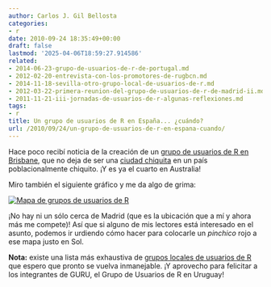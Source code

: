 ```yaml
---
author: Carlos J. Gil Bellosta
categories:
- r
date: 2010-09-24 18:35:49+00:00
draft: false
lastmod: '2025-04-06T18:59:27.914586'
related:
- 2014-06-23-grupo-de-usuarios-de-r-de-portugal.md
- 2012-02-20-entrevista-con-los-promotores-de-rugbcn.md
- 2014-11-18-sevilla-otro-grupo-local-de-usuarios-de-r.md
- 2012-03-22-primera-reunion-del-grupo-de-usuarios-de-r-de-madrid-ii.md
- 2011-11-21-iii-jornadas-de-usuarios-de-r-algunas-reflexiones.md
tags:
- r
title: Un grupo de usuarios de R en España... ¿cuándo?
url: /2010/09/24/un-grupo-de-usuarios-de-r-en-espana-cuando/
---
```


Hace poco recibí noticia de la creación de un [grupo de usuarios de R en Brisbane](http://blog.revolutionanalytics.com/2010/09/new-r-user-group-in-brisbane.html), que no deja de ser una [ciudad chiquita](http://es.wikipedia.org/wiki/Brisbane) en un país poblacionalmente chiquito. ¡Y es ya el cuarto en Australia!

Miro también el siguiente gráfico y me da algo de grima:

[![Mapa de grupos de usuarios de R](/wp-uploads/2010/09/mapa_grupos_usuarios_r.png#center)
](http://r-project-for-statistical-computing.meetup.com/)


¡No hay ni un sólo cerca de Madrid (que es la ubicación que a mí y ahora más me compete)! Así que si alguno de mis lectores está interesado en el asunto, podemos ir urdiendo cómo hacer para colocarle un _pinchico_ rojo a ese mapa justo en Sol.


**Nota:** existe una lista más exhaustiva de [grupos locales de usuarios de R](http://blog.revolutionanalytics.com/local-r-groups.html) que espero que pronto se vuelva inmanejable. ¡Y aprovecho para felicitar a los integrantes de GURU, el Grupo de Usuarios de R en Uruguay!